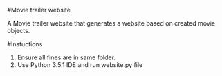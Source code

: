 #Movie trailer website

A Movie trailer website that generates a website based on created movie objects.

#Instuctions
1. Ensure all fines are in same folder.
2. Use Python 3.5.1 IDE and run website.py file
